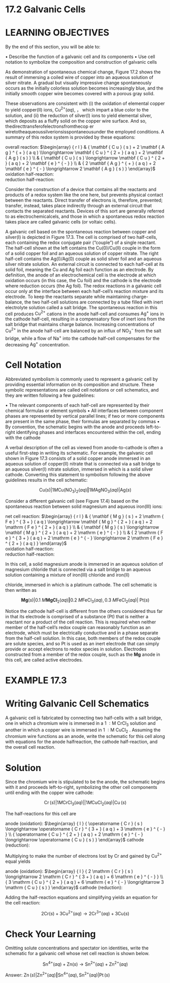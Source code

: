 # 17.2 Galvanic Cells

# LEARNING OBJECTIVES

By the end of this section, you will be able to:

• Describe the function of a galvanic cell and its components • Use cell notation to symbolize the composition and construction of galvanic cells

As demonstration of spontaneous chemical change, Figure 17.2 shows the result of immersing a coiled wire of copper into an aqueous solution of silver nitrate. A gradual but visually impressive change spontaneously occurs as the initially colorless solution becomes increasingly blue, and the initially smooth copper wire becomes covered with a porous gray solid.

These observations are consistent with (i) the oxidation of elemental copper to yield copper(II) ions, ${ \mathrm { C u } } ^ { 2 + } ( a q ) ,$ ， which impart a blue color to the solution, and (ii) the reduction of silver(I) ions to yield elemental silver, which deposits as a fluffy solid on the copper wire surface. And so, thedirecttransferofelectronsfromthecop er wiretotheaqueoussilverionsisspontaneousunder the employed conditions. A summary of this redox system is provided by these equations:

overall reaction: $\begin{array} { r l } & { \mathbf { C u } ( s ) + 2 \mathbf { A g } ^ { + } ( a q ) \\longrightarrow \mathbf { C u } ^ { 2 + } ( a q ) + 2 \mathbf { A g } ( s ) } \\ & { \mathbf { C u } ( s ) \longrightarrow \mathbf { C u } ^ { 2 + } ( a q ) + 2 \mathbf { e } ^ { - } } \\ & { 2 \mathbf { A g } ^ { + } ( a q ) + 2 \mathbf { e } ^ { - } \longrightarrow 2 \mathbf { A g } ( s ) } \end{array}$   
oxidation half-reaction:   
reduction half-reaction:

Consider the construction of a device that contains all the reactants and products of a redox system like the one here, but prevents physical contact between the reactants. Direct transfer of electrons is, therefore, prevented; transfer, instead, takes place indirectly through an external circuit that contacts the separated reactants. Devices of this sort are generally referred to as electrochemicalcels, and those in which a spontaneous redox reaction takes place are called galvanic cells (or voltaic cells).

A galvanic cell based on the spontaneous reaction between copper and silver(I) is depicted in Figure 17.3. The cell is comprised of two half-cells, each containing the redox conjugate pair (“couple”) of a single reactant. The half-cell shown at the left contains the Cu(0)/Cu(II) couple in the form of a solid copper foil and an aqueous solution of copper nitrate. The right half-cell contains the Ag(I)/Ag(0) couple as solid silver foil and an aqueous silver nitrate solution. An external circuit is connected to each half-cell at its solid foil, meaning the Cu and Ag foil each function as an electrode. By definition, the anode of an electrochemical cell is the electrode at which oxidation occurs (in this case, the Cu foil) and the cathode is the electrode where reduction occurs (the Ag foil). The redox reactions in a galvanic cell occur only at the interface between each half-cell’s reaction mixture and its electrode. To keep the reactants separate while maintaining charge-balance, the two half-cell solutions are connected by a tube filled with inert electrolyte solution called a salt bridge. The spontaneous reaction in this cell produces $\mathsf { C u } ^ { 2 + }$ cations in the anode half-cell and consumes ${ \mathrm { A g } } ^ { + }$ ions in the cathode half-cell, resulting in a compensatory flow of inert ions from the salt bridge that maintains charge balance. Increasing concentrations of $\mathsf { C u } ^ { 2 + }$ in the anode half-cell are balanced by an influx of ${ \mathrm { N O _ { 3 } } } ^ { - }$ from the salt bridge, while a flow of $\mathrm { N a ^ { + } }$ into the cathode half-cell compensates for the decreasing ${ \mathrm { A g } } ^ { + }$ concentration.

# Cell Notation

Abbreviated symbolism is commonly used to represent a galvanic cell by providing essential information on its composition and structure. These symbolic representations are called cell notations or cell schematics, and they are written following a few guidelines:

• The relevant components of each half-cell are represented by their chemical formulas or element symbols • All interfaces between component phases are represented by vertical parallel lines; if two or more components are present in the same phase, their formulas are separated by commas • By convention, the schematic begins with the anode and proceeds left-to-right identifying phases and interfaces encountered within the cell, ending with the cathode

A verbal description of the cell as viewed from anode-to-cathode is often a useful first-step in writing its schematic. For example, the galvanic cell shown in Figure 17.3 consists of a solid copper anode immersed in an aqueous solution of copper(II) nitrate that is connected via a salt bridge to an aqueous silver(I) nitrate solution, immersed in which is a solid silver cathode. Converting this statement to symbolism following the above guidelines results in the cell schematic:

$$
\mathrm { C u } ( s ) \big \vert 1 M \mathrm { C u } ( \mathrm { N O } _ { 3 } ) _ { 2 } ( a q ) \big \Vert 1 M \mathrm { A g } \mathrm { N O } _ { 3 } ( a q ) \big \vert \mathrm { A g } ( s )
$$

Consider a different galvanic cell (see Figure 17.4) based on the spontaneous reaction between solid magnesium and aqueous iron(III) ions:

net cell reaction: $\begin{array} { r l } & { \mathbf { M g } ( s ) + 2 \mathrm { F e } ^ { 3 + } ( a q ) \longrightarrow \mathbf { M g } ^ { 2 + } ( a q ) + 2 \mathrm { F e } ^ { 2 + } ( a q ) } \\ & { \mathbf { M g } ( s ) \longrightarrow \mathbf { M g } ^ { 2 + } ( a q ) + 2 \mathrm { e } ^ { - } } \\ & { 2 \mathrm { F e } ^ { 3 + } ( a q ) + 2 \mathrm { e } ^ { - } \longrightarrow 2 \mathrm { F e } ^ { 2 + } ( a q ) } \end{array}$   
oxidation half-reaction:   
reduction half-reaction:

In this cell, a solid magnesium anode is immersed in an aqueous solution of magnesium chloride that is connected via a salt bridge to an aqueous solution containing a mixture of iron(III) chloride and iron(II)

chloride, immersed in which is a platinum cathode. The cell schematic is then written as

$$
\mathbf { M g } ( s ) \big \vert 0 . 1 \ M \mathbf { M g } \mathbf { C l } _ { 2 } ( a q ) \big \Vert 0 . 2 \ M \mathrm { F e C l } _ { 3 } ( a q ) , 0 . 3 \ M \mathrm { F e C l } _ { 2 } ( a q ) \big \vert \ \mathrm { P t } ( s )
$$

Notice the cathode half-cell is different from the others considered thus far in that its electrode is comprised of a substance (Pt) that is neither a reactant nor a product of the cell reaction. This is required when neither member of the half-cell’s redox couple can reasonably function as an electrode, which must be electrically conductive and in a phase separate from the half-cell solution. In this case, both members of the redox couple are solute species, and so Pt is used as an inert electrode that can simply provide or accept electrons to redox species in solution. Electrodes constructed from a member of the redox couple, such as the $\mathbf { M g }$ anode in this cell, are called active electrodes.

# EXAMPLE 17.3

# Writing Galvanic Cell Schematics

A galvanic cell is fabricated by connecting two half-cells with a salt bridge, one in which a chromium wire is immersed in a $\mathrm { 1 \ : M \ C r { C l _ { 3 } } }$ solution and another in which a copper wire is immersed in $\mathrm { 1 \ : M \ C u C l _ { 2 } }$ . Assuming the chromium wire functions as an anode, write the schematic for this cell along with equations for the anode halfreaction, the cathode half-reaction, and the overall cell reaction.

# Solution

Since the chromium wire is stipulated to be the anode, the schematic begins with it and proceeds left-to-right, symbolizing the other cell components until ending with the copper wire cathode:

$$
\operatorname { C r } ( s ) { \big | } 1 M \operatorname { C r C l } _ { 3 } ( a q ) { \big | } { \big | } 1 M \operatorname { C u C l } _ { 2 } ( a q ) { \big | } \operatorname { C u } ( s )
$$

The half-reactions for this cell are

anode (oxidation): $\begin{array} { l } { \operatorname { C r } ( s ) \longrightarrow \operatorname { C r } ^ { 3 + } ( a q ) + 3 \mathrm { e } ^ { - } } \\ { \operatorname { C u } ^ { 2 + } ( a q ) + 2 \mathrm { e } ^ { - } \longrightarrow \operatorname { C u } ( s ) } \end{array}$ cathode (reduction):

Multiplying to make the number of electrons lost by Cr and gained by $\mathsf { C u } ^ { 2 + }$ equal yields

anode (oxidation): $\begin{array} { l } { 2 \mathrm { C r } ( s ) \longrightarrow 2 \mathrm { C r } ^ { 3 + } ( a q ) + 6 \mathrm { e } ^ { - } } \\ { 3 \mathrm { C u } ^ { 2 + } ( a q ) + 6 \mathrm { e } ^ { - } \longrightarrow 3 \mathrm { C u } ( s ) } \end{array}$ cathode (reduction):

Adding the half-reaction equations and simplifying yields an equation for the cell reaction:

$$
2 \mathrm { C r } ( s ) + 3 \mathrm { C u } ^ { 2 + } ( a q ) \longrightarrow 2 \mathrm { C r } ^ { 3 + } ( a q ) + 3 \mathrm { C u } ( s )
$$

# Check Your Learning

Omitting solute concentrations and spectator ion identities, write the schematic for a galvanic cell whose net cell reaction is shown below.

$$
\mathrm { S n } ^ { 4 + } ( a q ) + \mathrm { Z n } ( s ) \longrightarrow \mathrm { S n } ^ { 2 + } ( a q ) + \mathrm { Z n } ^ { 2 + } ( a q )
$$

Answer: $\operatorname { Z n } ( s ) \big \vert \operatorname { Z n } ^ { 2 + } ( a q ) \big \Vert \operatorname { S n } ^ { 4 + } ( a q ) , \operatorname { S n } ^ { 2 + } ( a q ) \big \vert \operatorname { P t } ( s )$